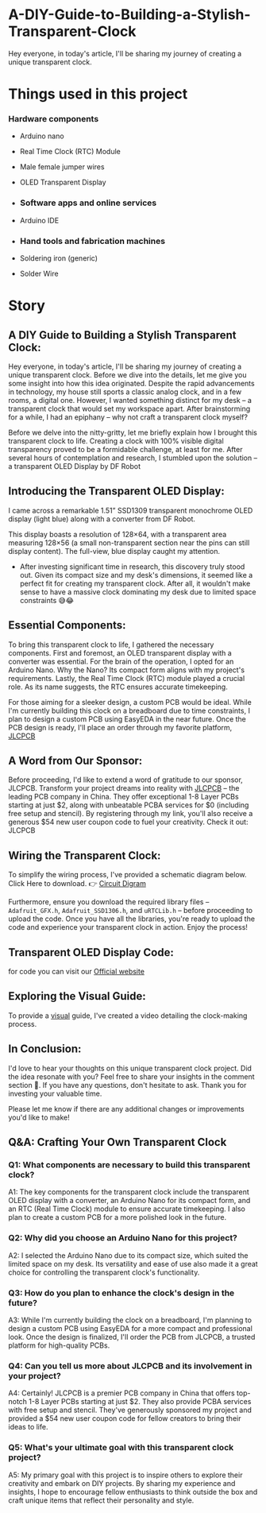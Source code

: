 # A-DIY-Guide-to-Building-a-Stylish-Transparent-Clock
Hey everyone, in today's article, I'll be sharing my journey of creating a unique transparent clock.

# Things used in this project
### Hardware components
	
- Arduino nano
- Real Time Clock (RTC) Module
- Male female jumper wires
- OLED Transparent Display

- ### Software apps and online services

- Arduino IDE

- ### Hand tools and fabrication machines

- Soldering iron (generic)
- Solder Wire

# Story

## A DIY Guide to Building a Stylish Transparent Clock:
Hey everyone, in today's article, I'll be sharing my journey of creating a unique transparent clock. Before we dive into the details, let me give you some insight into how this idea originated. Despite the rapid advancements in technology, my house still sports a classic analog clock, and in a few rooms, a digital one. However, I wanted something distinct for my desk – a transparent clock that would set my workspace apart. After brainstorming for a while, I had an epiphany – why not craft a transparent clock myself?

Before we delve into the nitty-gritty, let me briefly explain how I brought this transparent clock to life. Creating a clock with 100% visible digital transparency proved to be a formidable challenge, at least for me. After several hours of contemplation and research, I stumbled upon the solution – a transparent OLED Display by DF Robot

## Introducing the Transparent OLED Display:
I came across a remarkable 1.51” SSD1309 transparent monochrome OLED display (light blue) along with a converter from DF Robot.

This display boasts a resolution of 128×64, with a transparent area measuring 128×56 (a small non-transparent section near the pins can still display content). The full-view, blue display caught my attention.

- After investing significant time in research, this discovery truly stood out. Given its compact size and my desk's dimensions, it seemed like a perfect fit for creating my transparent clock. After all, it wouldn't make sense to have a massive clock dominating my desk due to limited space constraints 😅😂

## Essential Components:

To bring this transparent clock to life, I gathered the necessary components. First and foremost, an OLED transparent display with a converter was essential. For the brain of the operation, I opted for an Arduino Nano. Why the Nano? Its compact form aligns with my project's requirements. Lastly, the Real Time Clock (RTC) module played a crucial role. As its name suggests, the RTC ensures accurate timekeeping.

For those aiming for a sleeker design, a custom PCB would be ideal. While I'm currently building this clock on a breadboard due to time constraints, I plan to design a custom PCB using EasyEDA in the near future. Once the PCB design is ready, I'll place an order through my favorite platform, [JLCPCB](https://jlcpcb.com/IUP)

## A Word from Our Sponsor:

Before proceeding, I'd like to extend a word of gratitude to our sponsor, JLCPCB. Transform your project dreams into reality with [JLCPCB](https://jlcpcb.com/IUP) – the leading PCB company in China. They offer exceptional 1-8 Layer PCBs starting at just $2, along with unbeatable PCBA services for $0 (including free setup and stencil). By registering through my link, you'll also receive a generous $54 new user coupon code to fuel your creativity. Check it out: JLCPCB

## Wiring the Transparent Clock:

To simplify the wiring process, I've provided a schematic diagram below.
Click Here to download. 👉 [Circuit Digram](https://www.diyelectronic.in/2023/08/Crafting%20Your%20Own%20Transparent%20Clock.html)

Furthermore, ensure you download the required library files – `Adafruit_GFX.h`, `Adafruit_SSD1306.h`, and `uRTCLib.h` – before proceeding to upload the code. Once you have all the libraries, you're ready to upload the code and experience your transparent clock in action. Enjoy the process!

## Transparent OLED Display Code:
for code you can visit our [Official website](https://www.diyelectronic.in/2023/08/Crafting%20Your%20Own%20Transparent%20Clock.html)

## Exploring the Visual Guide:
To provide a [visual](https://youtu.be/4lZJBcpFdwk) guide, I've created a video detailing the clock-making process.

## In Conclusion:
I'd love to hear your thoughts on this unique transparent clock project. Did the idea resonate with you? Feel free to share your insights in the comment section 🎁. If you have any questions, don't hesitate to ask. Thank you for investing your valuable time.

Please let me know if there are any additional changes or improvements you'd like to make!

## Q&A: Crafting Your Own Transparent Clock

### Q1: What components are necessary to build this transparent clock?

A1: The key components for the transparent clock include the transparent OLED display with a converter, an Arduino Nano for its compact form, and an RTC (Real Time Clock) module to ensure accurate timekeeping. I also plan to create a custom PCB for a more polished look in the future.

### Q2: Why did you choose an Arduino Nano for this project?

A2: I selected the Arduino Nano due to its compact size, which suited the limited space on my desk. Its versatility and ease of use also made it a great choice for controlling the transparent clock's functionality.

### Q3: How do you plan to enhance the clock's design in the future?

A3: While I'm currently building the clock on a breadboard, I'm planning to design a custom PCB using EasyEDA for a more compact and professional look. Once the design is finalized, I'll order the PCB from JLCPCB, a trusted platform for high-quality PCBs.

### Q4: Can you tell us more about JLCPCB and its involvement in your project?

A4: Certainly! JLCPCB is a premier PCB company in China that offers top-notch 1-8 Layer PCBs starting at just $2. They also provide PCBA services with free setup and stencil. They've generously sponsored my project and provided a $54 new user coupon code for fellow creators to bring their ideas to life.

### Q5: What's your ultimate goal with this transparent clock project?

A5: My primary goal with this project is to inspire others to explore their creativity and embark on DIY projects. By sharing my experience and insights, I hope to encourage fellow enthusiasts to think outside the box and craft unique items that reflect their personality and style.


